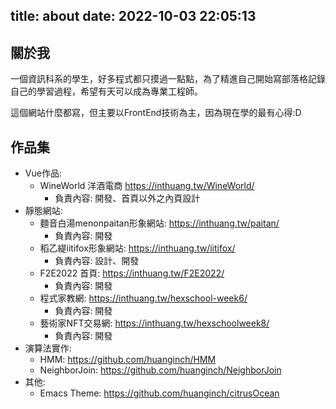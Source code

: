 title: about
date: 2022-10-03 22:05:13
---
## 關於我

一個資訊科系的學生，好多程式都只摸過一點點，為了精進自己開始寫部落格記錄自己的學習過程，希望有天可以成為專業工程師。

這個網站什麼都寫，但主要以FrontEnd技術為主，因為現在學的最有心得:D

## 作品集
* Vue作品:
  * WineWorld 洋酒電商 https://inthuang.tw/WineWorld/
      * 負責內容: 開發、首頁以外之內頁設計
* 靜態網站:
  * 麵音白湯menonpaitan形象網站: https://inthuang.tw/paitan/
      * 負責內容: 開發
  * 稻乙緹iitifox形象網站: https://inthuang.tw/iitifox/
      * 負責內容: 設計、開發
  * F2E2022 首頁: https://inthuang.tw/F2E2022/
      * 負責內容: 開發
  * 程式家教網: https://inthuang.tw/hexschool-week6/
      * 負責內容: 開發
  * 藝術家NFT交易網: https://inthuang.tw/hexschoolweek8/
      * 負責內容: 開發
* 演算法實作:
	* HMM: https://github.com/huanginch/HMM
	* NeighborJoin: https://github.com/huanginch/NeighborJoin
* 其他:
  * Emacs Theme: https://github.com/huanginch/citrusOcean